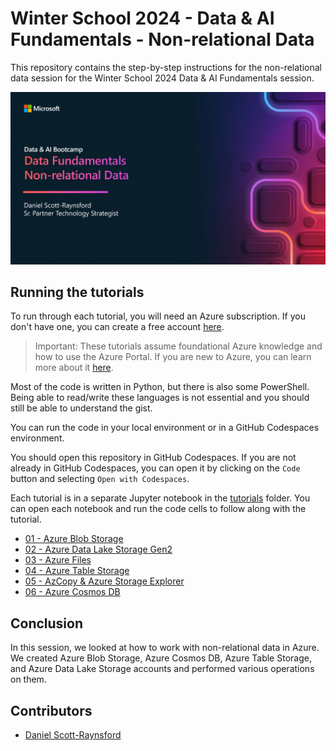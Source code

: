 # Winter School 2024 - Data & AI Fundamentals - Non-relational Data

This repository contains the step-by-step instructions for the non-relational data session for the Winter School 2024 Data & AI Fundamentals session.

![Title Slide](/images/data-fundamentals-non-relational-data.png)

## Running the tutorials

To run through each tutorial, you will need an Azure subscription. If you don't have one, you can create a free account [here](https://aka.ms/azurefree).

> Important: These tutorials assume foundational Azure knowledge and how to use the Azure Portal. If you are new to Azure, you can learn more about it [here](https://docs.microsoft.com/en-us/learn/azure/).

Most of the code is written in Python, but there is also some PowerShell. Being able to read/write these languages is not essential and you should still be able to understand the gist.

You can run the code in your local environment or in a GitHub Codespaces environment.

You should open this repository in GitHub Codespaces. If you are not already in GitHub Codespaces, you can open it by clicking on the `Code` button and selecting `Open with Codespaces`.

Each tutorial is in a separate Jupyter notebook in the [tutorials](/tutorials) folder. You can open each notebook and run the code cells to follow along with the tutorial.

- [01 - Azure Blob Storage](/tutorials/01-azure-blob-storage.ipynb)
- [02 - Azure Data Lake Storage Gen2](/tutorials/02-azure-data-lake-storage-gen2.ipynb)
- [03 - Azure Files](/tutorials/03-azure-files.ipynb)
- [04 - Azure Table Storage](/tutorials/04-azure-table-storage.ipynb)
- [05 - AzCopy & Azure Storage Explorer](/tutorials/05-azcopy-azure-storage-explorer.ipynb)
- [06 - Azure Cosmos DB](/tutorials/06-azure-cosmos-db.ipynb)

## Conclusion

In this session, we looked at how to work with non-relational data in Azure. We created Azure Blob Storage, Azure Cosmos DB, Azure Table Storage, and Azure Data Lake Storage accounts and performed various operations on them.

## Contributors

- [Daniel Scott-Raynsford](https://www.linkedin.com/in/dscottraynsford/)
